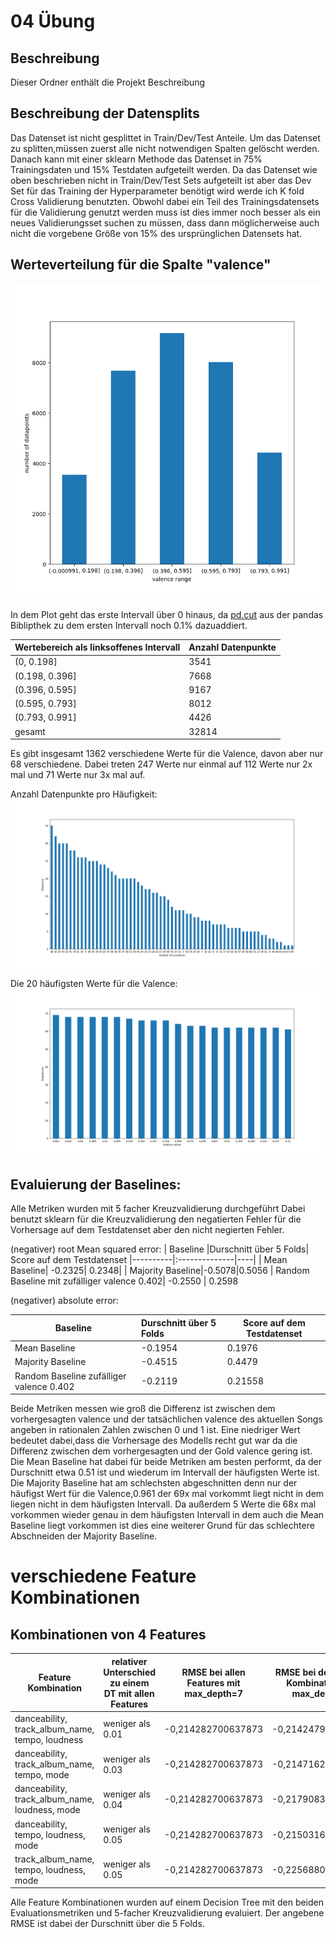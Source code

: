 # 04  Übung 

## Beschreibung
Dieser Ordner enthält die Projekt Beschreibung

## Beschreibung der Datensplits
Das Datenset ist nicht gesplittet in Train/Dev/Test Anteile. Um das Datenset zu splitten,müssen zuerst
alle nicht notwendigen Spalten gelöscht werden. Danach kann mit einer sklearn Methode das Datenset in 75% 
Trainingsdaten und 15% Testdaten aufgeteilt werden.
Da das Datenset wie oben beschrieben nicht in Train/Dev/Test Sets aufgeteilt ist aber das Dev Set für das 
Training der Hyperparameter benötigt wird werde ich K fold Cross Validierung benutzten. 
Obwohl dabei ein Teil des Trainingsdatensets für die Validierung genutzt werden muss ist dies immer noch besser
als ein neues Validierungsset suchen zu müssen, dass dann möglicherweise auch nicht die vorgebene Größe von 15% des 
ursprünglichen Datensets hat.

## Werteverteilung für die Spalte "valence"
![.Werte_verteilung](plots/valence_distribution.png)

In dem Plot geht das erste Intervall über 0 hinaus, da [pd.cut]( https://pandas.pydata.org/pandas-docs/stable/reference/api/pandas.cut.html) aus der pandas Biblipthek zu dem ersten Intervall noch 0.1% dazuaddiert. 

| Wertebereich als linksoffenes Intervall      | Anzahl Datenpunkte
|----------------------------------------------|------|
| (0, 0.198]         | 3541 |
| (0.198, 0.396]     | 7668 |
| (0.396, 0.595]     | 9167 |
| (0.595, 0.793]     | 8012 |
| (0.793, 0.991]     | 4426 |
| gesamt             | 32814|


Es gibt insgesamt 1362 verschiedene Werte für die Valence, davon aber nur 68 verschiedene. Dabei treten 247 Werte nur einmal auf 
112 Werte nur 2x mal und 71 Werte nur 3x mal auf. 

Anzahl Datenpunkte pro Häufigkeit:
![Werteverteilung](plots/datapoints_per_frequency.png)

Die 20 häufigsten Werte für die Valence:
![Werteverteilung](plots/20_most_frequent_values.png)

## Evaluierung der Baselines:
Alle Metriken wurden mit 5 facher Kreuzvalidierung durchgeführt
Dabei benutzt sklearn für die Kreuzvalidierung den negatierten Fehler
für die Vorhersage auf dem Testdatenset aber den nicht negierten Fehler.

(negativer) root Mean squared error:
| Baseline |Durschnitt über 5 Folds| Score auf dem Testdatenset
|----------|:--------------|----|
| Mean Baseline| -0.2325| 0.2348|
| Majority Baseline|-0.5078|0.5056
| Random Baseline mit zufälliger valence 0.402| -0.2550 | 0.2598

(negativer) absolute error: 

| Baseline |Durschnitt über 5 Folds|Score auf dem Testdatenset
|----------|:--------------|----|
| Mean Baseline| -0.1954| 0.1976
| Majority Baseline|-0.4515| 0.4479
| Random Baseline zufälliger valence 0.402|-0.2119 |0.21558|


Beide Metriken messen wie groß die Differenz ist zwischen dem vorhergesagten valence und der tatsächlichen valence des aktuellen Songs angeben in rationalen Zahlen zwischen 0 und 1 ist. Eine niedriger Wert bedeutet dabei,dass die Vorhersage des Modells recht gut war da die Differenz zwischen dem vorhergesagten und der Gold valence gering ist.
Die Mean Baseline hat dabei für beide Metriken am besten performt, da der Durschnitt etwa 0.51 ist und wiederum im Intervall der häufigsten Werte ist.
Die Majority Baseline hat am schlechsten abgeschnitten denn nur der häufigst Wert für die Valence,0.961 der 69x mal vorkommt liegt nicht in dem liegen nicht in dem häufigsten Intervall.
Da außerdem 5 Werte die 68x mal vorkommen wieder genau in dem häufigsten Intervall in dem auch die Mean Baseline liegt vorkommen ist dies eine weiterer Grund für das schlechtere Abschneiden der Majority Baseline.


# verschiedene Feature Kombinationen 

## Kombinationen von 4 Features 
| Feature Kombination | relativer Unterschied zu einem DT mit allen Features | RMSE bei allen Features mit max_depth=7 |RMSE bei der Feature Kombination mit max_depth=7|
|---------------------| ------------------------------------------------------|-------------------------------|-----------------------------------|
| danceability, track_album_name, tempo, loudness| weniger als 0.01| -0,214282700637873| -0,2142479455475|
| danceability, track_album_name, tempo, mode| weniger als 0.03|-0,214282700637873|-0,214716215132004|-0,217908397257487|
| danceability, track_album_name, loudness, mode| weniger als 0.04|-0,214282700637873|-0,217908397257487|
| danceability, tempo, loudness, mode| weniger als 0.05|-0,214282700637873| -0,215031645754395|
| track_album_name, tempo, loudness, mode| weniger als 0.05|-0,214282700637873|-0,225688084349699|


Alle Feature Kombinationen wurden auf einem Decision Tree
mit den beiden Evaluationsmetriken und 5-facher Kreuzvalidierung evaluiert.
Der angebene RMSE ist dabei der Durschnitt über die 5 Folds.